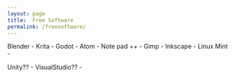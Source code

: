 ```yaml
---
layout: page
title:  Free Software
permalink: /freesoftware/
---
```



Blender -
Krita -
Godot -
Atom -
Note pad ++ -
Gimp -
Inkscape -
Linux Mint -

Unity?? -
VisualStudio?? -
